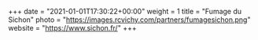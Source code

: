+++
date = "2021-01-01T17:30:22+00:00"
weight = 1
title = "Fumage du Sichon"
photo = "https://images.rcvichy.com/partners/fumagesichon.png"
website = "https://www.sichon.fr/"
+++
